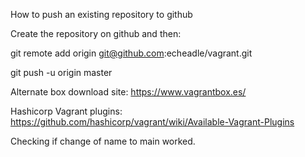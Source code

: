 How to push an existing repository to github

Create the repository on github and then:

git remote add origin git@github.com:echeadle/vagrant.git

git push -u origin master

Alternate box download site:
https://www.vagrantbox.es/

Hashicorp Vagrant plugins:
https://github.com/hashicorp/vagrant/wiki/Available-Vagrant-Plugins

Checking if change of name to main worked.
